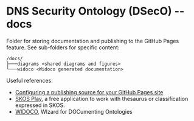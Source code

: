 # DNS Security Ontology (DSecO) --  docs

Folder for storing documentation and publishing to the GitHub Pages feature.
See sub-folders for specific content:

```
/docs/
├───diagrams <shared diagrams and figures>
└───widoco <Widoco generated documentation>
```

Useful references:

* [Configuring a publishing source for your GitHub Pages site](https://docs.github.com/en/pages/getting-started-with-github-pages/configuring-a-publishing-source-for-your-github-pages-site)
* [SKOS Play](https://github.com/sparna-git/skos-play), a free application to work with thesaurus or classification expressed in SKOS.
* [WIDOCO](https://github.com/dgarijo/Widoco), WIzard for DOCumenting Ontologies
